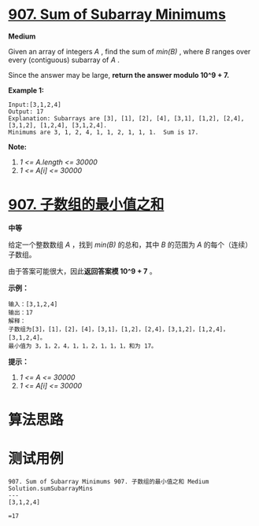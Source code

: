 # [907. Sum of Subarray Minimums][enTitle]

**Medium**

Given an array of integers  *A* , find the sum of  *min(B)* , where  *B*  ranges over every (contiguous) subarray of  *A* .

Since the answer may be large, **return the answer modulo 10^9 + 7.** 



**Example 1:** 

```
Input:[3,1,2,4]
Output: 17
Explanation: Subarrays are [3], [1], [2], [4], [3,1], [1,2], [2,4], [3,1,2], [1,2,4], [3,1,2,4]. 
Minimums are 3, 1, 2, 4, 1, 1, 2, 1, 1, 1.  Sum is 17.
```



**Note:** 

1.  *1 <= A.length <= 30000*  
2.  *1 <= A[i] <= 30000* 







# [907. 子数组的最小值之和][cnTitle]

**中等**

给定一个整数数组  *A* ，找到  *min(B)*  的总和，其中  *B*  的范围为  *A*  的每个（连续）子数组。

由于答案可能很大，因此**返回答案模 10^9 + 7** 。



**示例：** 

```
输入：[3,1,2,4]
输出：17
解释：
子数组为[3]，[1]，[2]，[4]，[3,1]，[1,2]，[2,4]，[3,1,2]，[1,2,4]，[3,1,2,4]。 
最小值为 3，1，2，4，1，1，2，1，1，1，和为 17。
```



**提示：** 

1.  *1 <= A <= 30000*  
2.  *1 <= A[i] <= 30000* 






# 算法思路

# 测试用例
```
907. Sum of Subarray Minimums 907. 子数组的最小值之和 Medium
Solution.sumSubarrayMins
---
[3,1,2,4]

=17
```

[enTitle]: https://leetcode.com/problems/sum-of-subarray-minimums/
[cnTitle]: https://leetcode-cn.com/problems/sum-of-subarray-minimums/
